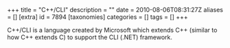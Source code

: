+++
title = "C++/CLI"
description = ""
date = 2010-08-06T08:31:27Z
aliases = []
[extra]
id = 7894
[taxonomies]
categories = []
tags = []
+++


C++/CLI is a language created by Microsoft which extends C++ (similar to how C++ extends C) to support the CLI (.NET) framework.
